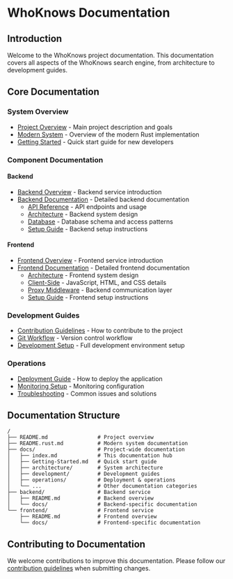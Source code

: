 # WhoKnows Documentation

## Introduction
Welcome to the WhoKnows project documentation. This documentation covers all aspects of the WhoKnows search engine, from architecture to development guides.

## Core Documentation

### System Overview
- [Project Overview](../README.md) - Main project description and goals
- [Modern System](../README.rust.md) - Overview of the modern Rust implementation
- [Getting Started](./Getting-Started.md) - Quick start guide for new developers

### Component Documentation

#### Backend
- [Backend Overview](../backend/README.md) - Backend service introduction
- [Backend Documentation](../backend/docs/index.md) - Detailed backend documentation
  - [API Reference](../backend/docs/api.md) - API endpoints and usage
  - [Architecture](../backend/docs/architecture.md) - Backend system design
  - [Database](../backend/docs/database.md) - Database schema and access patterns
  - [Setup Guide](../backend/docs/setup.md) - Backend setup instructions

#### Frontend
- [Frontend Overview](../frontend/README.md) - Frontend service introduction
- [Frontend Documentation](../frontend/docs/index.md) - Detailed frontend documentation
  - [Architecture](../frontend/docs/architecture.md) - Frontend system design
  - [Client-Side](../frontend/docs/client-side.md) - JavaScript, HTML, and CSS details
  - [Proxy Middleware](../frontend/docs/proxy-middleware.md) - Backend communication layer
  - [Setup Guide](../frontend/docs/setup.md) - Frontend setup instructions

### Development Guides
- [Contribution Guidelines](./development/contributing.md) - How to contribute to the project
- [Git Workflow](./VCS/VCS-Git-flow.md) - Version control workflow
- [Development Setup](./development/setup.md) - Full development environment setup

### Operations
- [Deployment Guide](./operations/deployment.md) - How to deploy the application
- [Monitoring Setup](./devops-docs/monitoring/setup.md) - Monitoring configuration
- [Troubleshooting](./operations/troubleshooting.md) - Common issues and solutions

## Documentation Structure

```
/
├── README.md                # Project overview
├── README.rust.md           # Modern system documentation
├── docs/                    # Project-wide documentation
│   ├── index.md             # This documentation hub
│   ├── Getting-Started.md   # Quick start guide
│   ├── architecture/        # System architecture
│   ├── development/         # Development guides
│   ├── operations/          # Deployment & operations
│   └── ...                  # Other documentation categories
├── backend/                 # Backend service
│   ├── README.md            # Backend overview
│   └── docs/                # Backend-specific documentation
└── frontend/                # Frontend service
    ├── README.md            # Frontend overview
    └── docs/                # Frontend-specific documentation
```

## Contributing to Documentation
We welcome contributions to improve this documentation. Please follow our [contribution guidelines](./development/contributing.md) when submitting changes. 